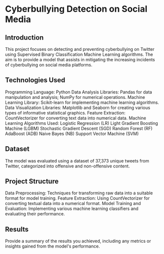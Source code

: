 # Cyberbullying Detection on Social Media
## Introduction
This project focuses on detecting and preventing cyberbullying on Twitter using Supervised Binary Classification Machine Learning algorithms. The aim is to provide a model that assists in mitigating the increasing incidents of cyberbullying on social media platforms.
## Technologies Used
Programming Language: Python
Data Analysis Libraries: Pandas for data manipulation and analysis; NumPy for numerical operations.
Machine Learning Library: Scikit-learn for implementing machine learning algorithms.
Data Visualization Libraries: Matplotlib and Seaborn for creating various types of informative statistical graphics.
Feature Extraction: CountVectorizer for converting text data into numerical data.
Machine Learning Algorithms Used:
Logistic Regression (LR)
Light Gradient Boosting Machine (LGBM)
Stochastic Gradient Descent (SGD)
Random Forest (RF)
AdaBoost (ADB)
Naive Bayes (NB)
Support Vector Machine (SVM)
## Dataset
The model was evaluated using a dataset of 37,373 unique tweets from Twitter, categorized into offensive and non-offensive content.
## Project Structure
Data Preprocessing: Techniques for transforming raw data into a suitable format for model training.
Feature Extraction: Using CountVectorizer for converting textual data into a numerical format.
Model Training and Evaluation: Implementing various machine learning classifiers and evaluating their performance.
## Results
Provide a summary of the results you achieved, including any metrics or insights gained from the model's performance.
